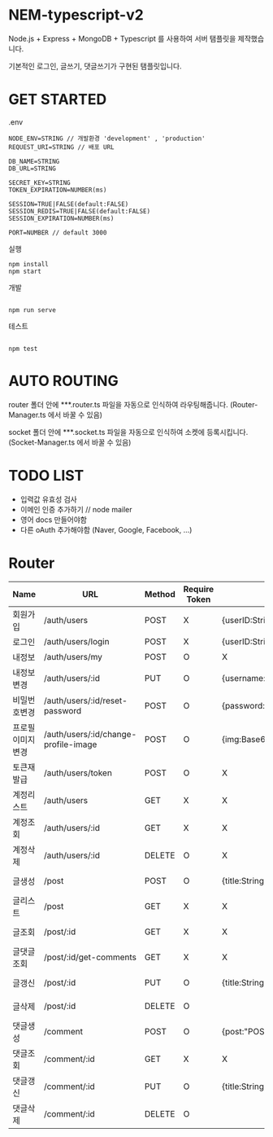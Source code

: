 # NEM-typescript-v2

Node.js + Express + MongoDB + Typescript 를 사용하여 서버 탬플릿을 제작했습니다.

기본적인 로그인, 글쓰기, 댓글쓰기가 구현된 탬플릿입니다.

# GET STARTED

.env

```
NODE_ENV=STRING // 개발환경 'development' , 'production'
REQUEST_URI=STRING // 배포 URL

DB_NAME=STRING
DB_URL=STRING

SECRET_KEY=STRING
TOKEN_EXPIRATION=NUMBER(ms)

SESSION=TRUE|FALSE(default:FALSE)
SESSION_REDIS=TRUE|FALSE(default:FALSE)
SESSION_EXPIRATION=NUMBER(ms)

PORT=NUMBER // default 3000
```

실행

```
npm install
npm start
```

개발

```

npm run serve

```

테스트

```

npm test

```
# AUTO ROUTING
router 폴더 안에 ***.router.ts 파일을 자동으로 인식하여 라우팅해줍니다. (Router-Manager.ts 에서 바꿀 수 있음)

socket 폴더 안에 ***.socket.ts 파일을 자동으로 인식하여 소켓에 등록시킵니다. (Socket-Manager.ts 에서 바꿀 수 있음)

# TODO LIST

-   입력값 유효성 검사
-   이메인 인증 추가하기 // node mailer
-   영어 docs 만들어야함
-   다른 oAuth 추가해야함 (Naver, Google, Facebook, ...)

# Router

| Name             | URL                                  | Method | Require Token | Request                                        | Response                             |
| ---------------- | ------------------------------------ | ------ | ------------- | ---------------------------------------------- | ------------------------------------ |
| 회원가입         | /auth/users                          | POST   | X             | {userID:String,password:String,username:String} | {result: true}                       |
| 로그인           | /auth/users/login                    | POST   | X             | {userID:String,password:String}                 | {result: true,data:"TOKEN"}          |
| 내정보           | /auth/users/my                       | POST   | O             | X                                              | {result:true,data:"USER_DATA"}       |
| 내정보변경       | /auth/users/:id                      | PUT    | O             | {username:String}                              | {result:true}                        |
| 비밀번호변경     | /auth/users/:id/reset-password       | POST   | O             | {password:String}                              | {result:true}                        |
| 프로필이미지변경 | /auth/users/:id/change-profile-image | POST   | O             | {img:Base64}                                   | {result:true}                        |
| 토큰재발급       | /auth/users/token                    | POST   | O             | X                                              | {result: true,data:"TOKEN"}          |
| 계정리스트       | /auth/users                          | GET    | X             | X                                              | {result: true,data:["USER DATA"]}    |
| 계정조회         | /auth/users/:id                      | GET    | X             | X                                              | {result: true,data:"USER DATA"}      |
| 계정삭제         | /auth/users/:id                      | DELETE | O             | X                                              | {result: true}                       |
| 글생성           | /post                                | POST   | O             | {title:String,content:String}                  | {result: true,data:"POST DATA"}      |
| 글리스트         | /post                                | GET    | X             | X                                              | {result: true,data:["POST DATA"]}    |
| 글조회           | /post/:id                            | GET    | X             | X                                              | {result: true,data:"POST DATA"}      |
| 글댓글조회       | /post/:id/get-comments               | GET    | X             | X                                              | {result: true,data:["COMMENT DATA"]} |
| 글갱신           | /post/:id                            | PUT    | O             | {title:String,content:String}                  | {result: true,data:"POST DATA"}      |
| 글삭제           | /post/:id                            | DELETE | O             |                                                | {result: true,data:"POST DATA"}      |
| 댓글생성         | /comment                             | POST   | O             | {post:"POST ID",content:String}                | {result: true,data:"COMMENT DATA"}   |
| 댓글조회         | /comment/:id                         | GET    | X             | X                                              | {result: true,data:"COMMENT DATA"}   |
| 댓글갱신         | /comment/:id                         | PUT    | O             | {title:String,content:String}                  | {result: true,data:"COMMENT DATA"}   |
| 댓글삭제         | /comment/:id                         | DELETE | O             |                                                | {result: true,data:"COMMENT DATA"}   |
